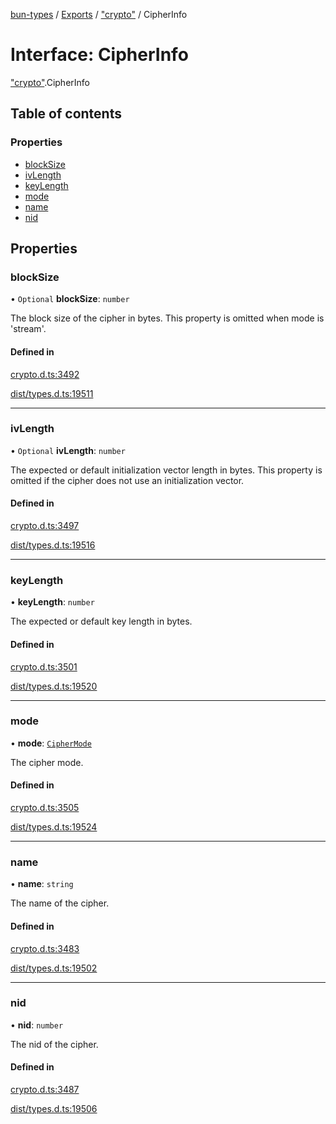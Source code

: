 [bun-types](../README.md) / [Exports](../modules.md) / ["crypto"](../modules/crypto_.md) / CipherInfo

# Interface: CipherInfo

["crypto"](../modules/crypto_.md).CipherInfo

## Table of contents

### Properties

- [blockSize](crypto_.CipherInfo.md#blocksize)
- [ivLength](crypto_.CipherInfo.md#ivlength)
- [keyLength](crypto_.CipherInfo.md#keylength)
- [mode](crypto_.CipherInfo.md#mode)
- [name](crypto_.CipherInfo.md#name)
- [nid](crypto_.CipherInfo.md#nid)

## Properties

### blockSize

• `Optional` **blockSize**: `number`

The block size of the cipher in bytes.
This property is omitted when mode is 'stream'.

#### Defined in

[crypto.d.ts:3492](https://github.com/valgaze/bun-types/blob/5e53f27/crypto.d.ts#L3492)

[dist/types.d.ts:19511](https://github.com/valgaze/bun-types/blob/5e53f27/dist/types.d.ts#L19511)

___

### ivLength

• `Optional` **ivLength**: `number`

The expected or default initialization vector length in bytes.
This property is omitted if the cipher does not use an initialization vector.

#### Defined in

[crypto.d.ts:3497](https://github.com/valgaze/bun-types/blob/5e53f27/crypto.d.ts#L3497)

[dist/types.d.ts:19516](https://github.com/valgaze/bun-types/blob/5e53f27/dist/types.d.ts#L19516)

___

### keyLength

• **keyLength**: `number`

The expected or default key length in bytes.

#### Defined in

[crypto.d.ts:3501](https://github.com/valgaze/bun-types/blob/5e53f27/crypto.d.ts#L3501)

[dist/types.d.ts:19520](https://github.com/valgaze/bun-types/blob/5e53f27/dist/types.d.ts#L19520)

___

### mode

• **mode**: [`CipherMode`](../modules/crypto_.md#ciphermode)

The cipher mode.

#### Defined in

[crypto.d.ts:3505](https://github.com/valgaze/bun-types/blob/5e53f27/crypto.d.ts#L3505)

[dist/types.d.ts:19524](https://github.com/valgaze/bun-types/blob/5e53f27/dist/types.d.ts#L19524)

___

### name

• **name**: `string`

The name of the cipher.

#### Defined in

[crypto.d.ts:3483](https://github.com/valgaze/bun-types/blob/5e53f27/crypto.d.ts#L3483)

[dist/types.d.ts:19502](https://github.com/valgaze/bun-types/blob/5e53f27/dist/types.d.ts#L19502)

___

### nid

• **nid**: `number`

The nid of the cipher.

#### Defined in

[crypto.d.ts:3487](https://github.com/valgaze/bun-types/blob/5e53f27/crypto.d.ts#L3487)

[dist/types.d.ts:19506](https://github.com/valgaze/bun-types/blob/5e53f27/dist/types.d.ts#L19506)
